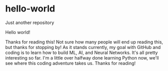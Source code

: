 # hello-world
Just another repository

Hello world!

Thanks for reading this! Not sure how many people will end up reading this, but thanks for stopping by! As it stands currently, my goal with GitHub and coding is to learn how to build ML, AI, and Neural Networks. It's all pretty interesting so far. I'm a little over halfway done learning Python now, we'll see where this coding adventure takes us. Thanks for reading!
